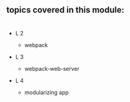 ## topics covered in this module:

#

* L 2
  - webpack

* L 3
  - webpack-web-server

* L 4
  - modularizing app

